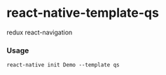 # react-native-template-qs
 
 redux
 react-navigation 
 ### Usage

```
react-native init Demo --template qs
```